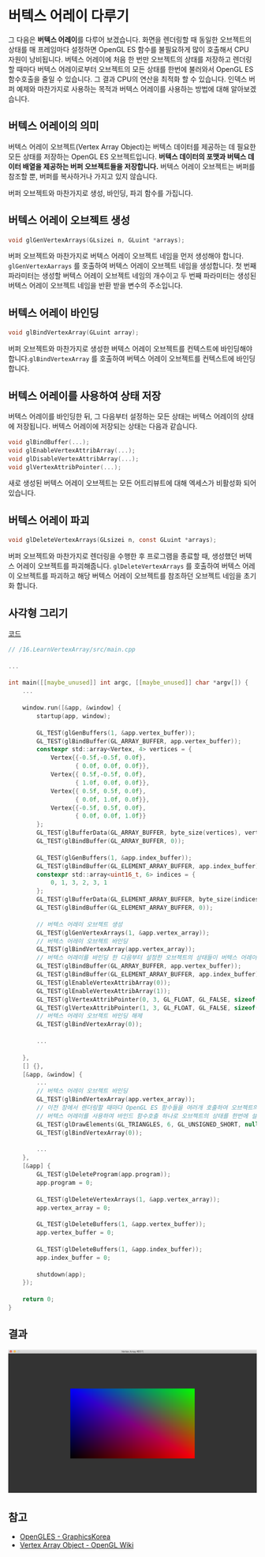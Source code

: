 # 버텍스 어레이 다루기

그 다음은 **버텍스 어레이**를 다루어 보겠습니다. 화면을 렌더링할 때 동일한 오브젝트의 상태를 매 프레임마다 설정하면 OpenGL ES 함수를 불필요하게 많이 호출해서 CPU 자원이 낭비됩니다. 버텍스 어레이에 처음 한 번만 오브젝트의 상태를 저장하고 렌더링할 때마다 버텍스 어레이로부터 오브젝트의 모든 상태를 한번에 불러와서 OpenGL ES 함수호출을 줄일 수 있습니다. 그 결과 CPU의 연산을 최적화 할 수 있습니다. 인덱스 버퍼 예제와 마찬가지로 사용하는 목적과 버텍스 어레이를 사용하는 방법에 대해 알아보겠습니다.

## 버텍스 어레이의 의미

버텍스 어레이 오브젝트(Vertex Array Object)는 버텍스 데이터를 제공하는 데 필요한 모든 상태를 저장하는 OpenGL ES 오브젝트입니다. **버텍스 데이터의 포맷과 버텍스 데이터 배열을 제공하는 버퍼 오브젝트들을 저장합니다.** 버텍스 어레이 오브젝트는 버퍼를 참조할 뿐, 버퍼를 복사하거나 가지고 있지 않습니다.

버퍼 오브젝트와 마찬가지로 생성, 바인딩, 파괴 함수를 가집니다.

## 버텍스 어레이 오브젝트 생성

```c
void glGenVertexArrays(GLsizei n, GLuint *arrays);
```

버퍼 오브젝트와 마찬가지로 버텍스 어레이 오브젝트 네임을 먼저 생성해야 합니다. `glGenVertexAarrays` 를 호출하여 버텍스 어레이 오브젝트 네임을 생성합니다. 첫 번째 파라미터는 생성할 버텍스 어레이 오브젝트 네임의 개수이고 두 번째 파라미터는 생성된 버텍스 어레이 오브젝트 네임을 반환 받을 변수의 주소입니다.

## 버텍스 어레이 바인딩

```c
void glBindVertexArray(GLuint array);
```

버퍼 오브젝트와 마찬가지로 생성한 버텍스 어레이 오브젝트를 컨텍스트에 바인딩해야 합니다.`glBindVertexArray` 를 호출하여 버텍스 어레이 오브젝트를 컨텍스트에 바인딩합니다.

## 버텍스 어레이를 사용하여 상태 저장

버텍스 어레이를 바인딩한 뒤, 그 다음부터 설정하는 모든 상태는 버텍스 어레이의 상태에 저장됩니다.
버텍스 어레이에 저장되는 상태는 다음과 같습니다.

```c
void glBindBuffer(...);
void glEnableVertexAttribArray(...);
void glDisableVertexAttribArray(...);
void glVertexAttribPointer(...);
```

새로 생성된 버텍스 어레이 오브젝트는 모든 어트리뷰트에 대해 엑세스가 비활성화 되어 있습니다.

## 버텍스 어레이 파괴

```c
void glDeleteVertexArrays(GLsizei n, const GLuint *arrays);
```

버퍼 오브젝트와 마찬가지로 렌더링을 수행한 후 프로그램을 종료할 때, 생성했던 버텍스 어레이 오브젝트를 파괴해줍니다. `glDeleteVertexArrays` 를 호출하여 버텍스 어레이 오브젝트를 파괴하고 해당 버텍스 어레이 오브젝트를 참조하던 오브젝트 네임을 초기화 합니다.

## 사각형 그리기

[코드](https://github.com/GraphicsKorea/OpenGLES/blob/main/16.LearnVertexArray/src/main.cpp)

```c
// /16.LearnVertexArray/src/main.cpp

...

int main([[maybe_unused]] int argc, [[maybe_unused]] char *argv[]) {
    ...

    window.run([&app, &window] {
        startup(app, window);

        GL_TEST(glGenBuffers(1, &app.vertex_buffer));
        GL_TEST(glBindBuffer(GL_ARRAY_BUFFER, app.vertex_buffer));
        constexpr std::array<Vertex, 4> vertices = {
            Vertex{{-0.5f,-0.5f, 0.0f},
                   { 0.0f, 0.0f, 0.0f}},
            Vertex{{ 0.5f,-0.5f, 0.0f},
                   { 1.0f, 0.0f, 0.0f}},
            Vertex{{ 0.5f, 0.5f, 0.0f},
                   { 0.0f, 1.0f, 0.0f}},
            Vertex{{-0.5f, 0.5f, 0.0f},
                   { 0.0f, 0.0f, 1.0f}}
        };
        GL_TEST(glBufferData(GL_ARRAY_BUFFER, byte_size(vertices), vertices.data(), GL_STATIC_DRAW));
        GL_TEST(glBindBuffer(GL_ARRAY_BUFFER, 0));

        GL_TEST(glGenBuffers(1, &app.index_buffer));
        GL_TEST(glBindBuffer(GL_ELEMENT_ARRAY_BUFFER, app.index_buffer));
        constexpr std::array<uint16_t, 6> indices = {
            0, 1, 3, 2, 3, 1
        };
        GL_TEST(glBufferData(GL_ELEMENT_ARRAY_BUFFER, byte_size(indices), indices.data(), GL_STATIC_DRAW));
        GL_TEST(glBindBuffer(GL_ELEMENT_ARRAY_BUFFER, 0));

        // 버텍스 어레이 오브젝트 생성
        GL_TEST(glGenVertexArrays(1, &app.vertex_array));
        // 버텍스 어레이 오브젝트 바인딩
        GL_TEST(glBindVertexArray(app.vertex_array));
        // 버텍스 어레이를 바인딩 한 다음부터 설정한 오브젝트의 상태들이 버텍스 어레이에 저장
        GL_TEST(glBindBuffer(GL_ARRAY_BUFFER, app.vertex_buffer));
        GL_TEST(glBindBuffer(GL_ELEMENT_ARRAY_BUFFER, app.index_buffer));
        GL_TEST(glEnableVertexAttribArray(0));
        GL_TEST(glEnableVertexAttribArray(1));
        GL_TEST(glVertexAttribPointer(0, 3, GL_FLOAT, GL_FALSE, sizeof(Vertex), GL_OFFSETOF(Vertex, position)));
        GL_TEST(glVertexAttribPointer(1, 3, GL_FLOAT, GL_FALSE, sizeof(Vertex), GL_OFFSETOF(Vertex, color)));
        // 버텍스 어레이 오브젝트 바인딩 해제
        GL_TEST(glBindVertexArray(0));

        ...

    },
    [] {},
    [&app, &window] {
        ...
        // 버텍스 어레이 오브젝트 바인딩
        GL_TEST(glBindVertexArray(app.vertex_array));
        // 이전 장에서 렌더링할 때마다 OpenGL ES 함수들을 여러개 호출하여 오브젝트의 상태를 설정해주었지만
        // 버텍스 어레이를 사용하여 바인드 함수호출 하나로 오브젝트의 상태를 한번에 설정할 수 있음
        GL_TEST(glDrawElements(GL_TRIANGLES, 6, GL_UNSIGNED_SHORT, nullptr));
        GL_TEST(glBindVertexArray(0));

        ...
    },
    [&app] {
        GL_TEST(glDeleteProgram(app.program));
        app.program = 0;

        GL_TEST(glDeleteVertexArrays(1, &app.vertex_array));
        app.vertex_array = 0;

        GL_TEST(glDeleteBuffers(1, &app.vertex_buffer));
        app.vertex_buffer = 0;

        GL_TEST(glDeleteBuffers(1, &app.index_buffer));
        app.index_buffer = 0;

        shutdown(app);
    });

    return 0;
}

```

## 결과

![vertexarray](./images/vertexarray.png)

## 참고

- [OpenGLES - GraphicsKorea](https://github.com/GraphicsKorea/OpenGLES)
- [Vertex Array Object - OpenGL Wiki](https://www.khronos.org/opengl/wiki/Vertex_Specification#Vertex_Array_Object)
